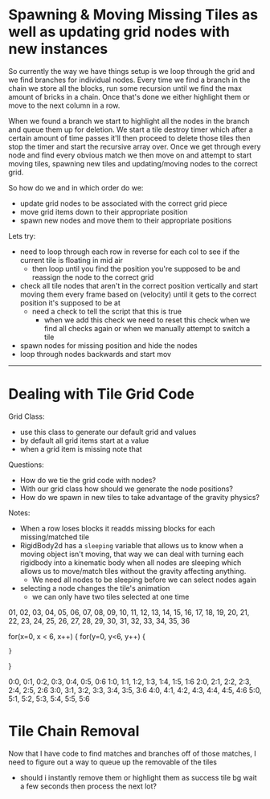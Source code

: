 Spawning & Moving Missing Tiles as well as updating grid nodes with new instances
============================

So currently the way we have things setup is we loop through the grid and we find branches for individual nodes. Every time we find a branch in the chain we store all the blocks, run some recursion until we find the max amount of bricks in a chain. Once that's done we either highlight them or move to the next column in a row. 

When we found a branch we start to highlight all the nodes in the branch and queue them up for deletion. We start a tile destroy timer which after a certain amount of time passes it'll then proceed to delete those tiles then stop the timer and start the recursive array over. Once we get through every node and find every obvious match we then move on and attempt to start moving tiles, spawning new tiles and updating/moving nodes to the correct grid.

So how do we and in which order do we:
- update grid nodes to be associated with the correct grid piece
- move grid items down to their appropriate position
- spawn new nodes and move them to their appropriate positions

Lets try:
- need to loop through each row in reverse for each col to see if the current tile is floating in mid air
    - then loop until you find the position you're supposed to be and reassign the node to the correct grid
- check all tile nodes that aren't in the correct position vertically and start moving them every frame based on (velocity) until it gets to the correct position it's supposed to be at
    - need a check to tell the script that this is true
        - when we add this check we need to reset this check when we find all checks again or when we manually attempt to switch a tile
- spawn nodes for missing position and hide the nodes
- loop through nodes backwards and start mov


---------------------------


Dealing with Tile Grid Code
===========================

Grid Class:
- use this class to generate our default grid and values
- by default all grid items start at a value
- when a grid item is missing note that

Questions:
- How do we tie the grid code with nodes?
- With our grid class how should we generate the node positions?
- How do we spawn in new tiles to take advantage of the gravity physics?

Notes:
- When a row loses blocks it readds missing blocks for each missing/matched tile
- RigidBody2d has a `sleeping` variable that allows us to know when a moving object isn't moving, that way we can deal with turning each rigidbody into a kinematic body when all nodes are sleeping which allows us to move/match tiles without the gravity affecting anything.
    - We need all nodes to be sleeping before we can select nodes again
- selecting a node changes the tile's animation
    - we can only have two tiles selected at one time


01, 02, 03, 04, 05, 06, 
07, 08, 09, 10, 11, 12, 
13, 14, 15, 16, 17, 18,
19, 20, 21, 22, 23, 24,
25, 26, 27, 28, 29, 30, 
31, 32, 33, 34, 35, 36

for(x=0, x < 6, x++) {
    for(y=0, y<6, y++) {

    }
}

0:0, 0:1, 0:2, 0:3, 0:4, 0:5, 0:6
1:0, 1:1, 1:2, 1:3, 1:4, 1:5, 1:6
2:0, 2:1, 2:2, 2:3, 2:4, 2:5, 2:6
3:0, 3:1, 3:2, 3:3, 3:4, 3:5, 3:6
4:0, 4:1, 4:2, 4:3, 4:4, 4:5, 4:6
5:0, 5:1, 5:2, 5:3, 5:4, 5:5, 5:6

Tile Chain Removal
===================

Now that I have code to find matches and branches off of those matches, I need to figure out a way to queue up the removable of the tiles
- should i instantly remove them or highlight them as success tile bg wait a few seconds then process the next lot?